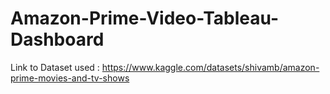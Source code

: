 # Amazon-Prime-Video-Tableau-Dashboard
Link to Dataset used : https://www.kaggle.com/datasets/shivamb/amazon-prime-movies-and-tv-shows
